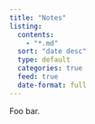 ```yaml
---
title: "Notes"
listing:
  contents:
    - "*.md"
  sort: "date desc"
  type: default
  categories: true
  feed: true
  date-format: full
---
```


Foo bar.
